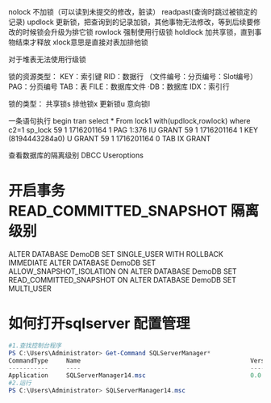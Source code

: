 nolock 不加锁（可以读到未提交的修改，脏读）
readpast(查询时跳过被锁定的记录)
updlock 更新锁，把查询到的记录加锁，其他事物无法修改，等到后续要修改的时候锁会升级为排它锁
rowlock 强制使用行级锁
holdlock 加共享锁，直到事物结束才释放
xlock意思是直接对表加排他锁



对于堆表无法使用行级锁

锁的资源类型：
KEY：索引键
RID：数据行 （文件编号：分页编号：Slot编号）
PAG：分页编号
TAB：表
FILE：数据库文件
·DB：数据库
IDX：索引行

锁的类型：
共享锁s
排他锁x
更新锁u
意向锁I

一条语句执行
begin tran
select * From lock1 with(updlock,rowlock) where c2=1
sp_lock
59	1	1716201164	1	PAG	1:376                           	IU	GRANT
59	1	1716201164	1	KEY	(8194443284a0)                  	U	GRANT
59	1	1716201164	0	TAB	                                	IX	GRANT


查看数据库的隔离级别
DBCC Useroptions

# 开启事务READ_COMMITTED_SNAPSHOT 隔离级别
ALTER DATABASE DemoDB SET SINGLE_USER WITH ROLLBACK IMMEDIATE
ALTER DATABASE DemoDB SET ALLOW_SNAPSHOT_ISOLATION ON
ALTER DATABASE DemoDB SET READ_COMMITTED_SNAPSHOT ON
ALTER DATABASE DemoDB SET MULTI_USER











# 如何打开sqlserver 配置管理

```powershell
#1.查找控制台程序
PS C:\Users\Administrator> Get-Command SQLServerManager*
CommandType     Name                                               Version    Source
-----------     ----                                               -------    ------
Application     SQLServerManager14.msc                             0.0.0.0    C:\WINDOWS\system32\SQLServerManager14...
#2.运行
PS C:\Users\Administrator> SQLServerManager14.msc
```
